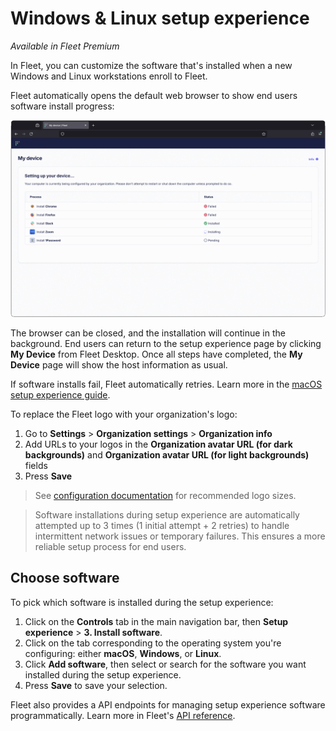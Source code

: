 # Windows & Linux setup experience

_Available in Fleet Premium_

In Fleet, you can customize the software that's installed when a new Windows and Linux workstations enroll to Fleet.

Fleet automatically opens the default web browser to show end users software install progress:

![screen shot of Fleet setup experience webpage](../website/assets/images/articles/setup-experience-browser-1795x1122@2x.png)

The browser can be closed, and the installation will continue in the background. End users can return to the setup experience page by clicking **My Device** from Fleet Desktop.  Once all steps have completed, the **My Device** page will show the host information as usual.

If software installs fail, Fleet automatically retries. Learn more in the [macOS setup experience guide](https://fleetdm.com/guides/macos-setup-experience#install-software).

To replace the Fleet logo with your organization's logo:

1. Go to **Settings** > **Organization settings** > **Organization info**
2. Add URLs to your logos in the **Organization avatar URL (for dark backgrounds)** and **Organization avatar URL (for light backgrounds)** fields
3. Press **Save**

> See [configuration documentation](https://fleetdm.com/docs/configuration/yaml-files#org-info) for recommended logo sizes.

> Software installations during setup experience are automatically attempted up to 3 times (1 initial attempt + 2 retries) to handle intermittent network issues or temporary failures. This ensures a more reliable setup process for end users. 

## Choose software

To pick which software is installed during the setup experience:

1. Click on the **Controls** tab in the main navigation bar,  then **Setup experience** > **3. Install software**.
2. Click on the tab corresponding to the operating system you're configuring: either **macOS**, **Windows**, or **Linux**.
3. Click **Add software**, then select or search for the software you want installed during the setup experience.
4. Press **Save** to save your selection.

Fleet also provides a API endpoints for managing setup experience software programmatically. Learn more in Fleet's [API reference](https://fleetdm.com/docs/rest-api/rest-api#update-software-setup-experience).

<meta name="category" value="guides">
<meta name="authorGitHubUsername" value="dantecatalfamo">
<meta name="authorFullName" value="Dante Catalfamo">
<meta name="publishedOn" value="2025-09-24">
<meta name="articleTitle" value="Windows & Linux setup experience">
<meta name="description" value="Install software when Linux and Windows workstations enroll to Fleet">
